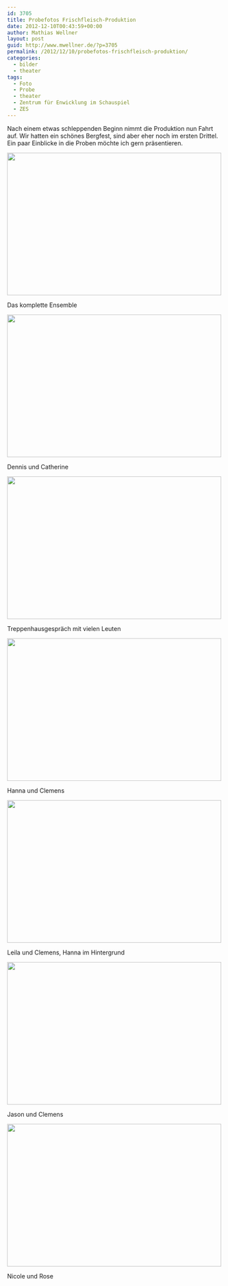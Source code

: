 ```yaml
---
id: 3705
title: Probefotos Frischfleisch-Produktion
date: 2012-12-10T00:43:59+00:00
author: Mathias Wellner
layout: post
guid: http://www.mwellner.de/?p=3705
permalink: /2012/12/10/probefotos-frischfleisch-produktion/
categories:
  - bilder
  - theater
tags:
  - Foto
  - Probe
  - theater
  - Zentrum für Enwicklung im Schauspiel
  - ZES
---
```

Nach einem etwas schleppenden Beginn nimmt die Produktion nun Fahrt auf. Wir hatten ein schönes Bergfest, sind aber eher noch im ersten Drittel. Ein paar Einblicke in die Proben möchte ich gern präsentieren.

<div style="width: 510px" class="wp-caption aligncenter">
  <img src="https://lh6.googleusercontent.com/-fdgreuD-LYE/UMUT44hB9TI/AAAAAAAAA1k/-cq1vuA5Wd4/s800/MW_20121205_0711.jpg" height="333" width="500" />
  
  <p class="wp-caption-text">
    Das komplette Ensemble<br />
  </p>
</div>

<div style="width: 510px" class="wp-caption aligncenter">
  <img src="https://lh5.googleusercontent.com/-QfV3xIvD9Sk/UMUT4ykAR_I/AAAAAAAAA1g/L-pi8oTxq1o/s800/MW_20121205_0717.jpg" height="333" width="500" />
  
  <p class="wp-caption-text">
    Dennis und Catherine<br />
  </p>
</div>

<div style="width: 510px" class="wp-caption aligncenter">
  <img src="https://lh4.googleusercontent.com/-8ATAbOUb8Qw/UMUT4nYMjkI/AAAAAAAAA1c/WLphmoUSX_o/s800/MW_20121205_0725.jpg" height="333" width="500" />
  
  <p class="wp-caption-text">
    Treppenhausgespräch mit vielen Leuten<br />
  </p>
</div>

<div style="width: 510px" class="wp-caption aligncenter">
  <img src="https://lh3.googleusercontent.com/-7TzYEkwZOL8/UMUT5nx7IGI/AAAAAAAAA1s/3Za-lWOzGqs/s800/MW_20121205_0737.jpg" height="333" width="500" />
  
  <p class="wp-caption-text">
    Hanna und Clemens<br />
  </p>
</div>

<div style="width: 510px" class="wp-caption aligncenter">
  <img src="https://lh6.googleusercontent.com/-AaTQU06PIo4/UMUT6timoII/AAAAAAAAA2E/JyS8i45pndo/s800/MW_20121205_0764.jpg" height="333" width="500" />
  
  <p class="wp-caption-text">
    Leila und Clemens, Hanna im Hintergrund<br />
  </p>
</div>

<div style="width: 510px" class="wp-caption aligncenter">
  <img src="https://lh6.googleusercontent.com/-lgg_N6DsO9o/UMUT6tXiwOI/AAAAAAAAA2A/JrCcKCVYMDo/s800/MW_20121205_0772.jpg" height="333" width="500" />
  
  <p class="wp-caption-text">
    Jason und Clemens<br />
  </p>
</div>

<div style="width: 510px" class="wp-caption aligncenter">
  <img src="https://lh4.googleusercontent.com/-t8K6RF9URP8/UMUT64yzenI/AAAAAAAAA2I/E6I0cBHqTqE/s800/MW_20121205_0778.jpg" height="333" width="500" />
  
  <p class="wp-caption-text">
    Nicole und Rose<br />
  </p>
</div>